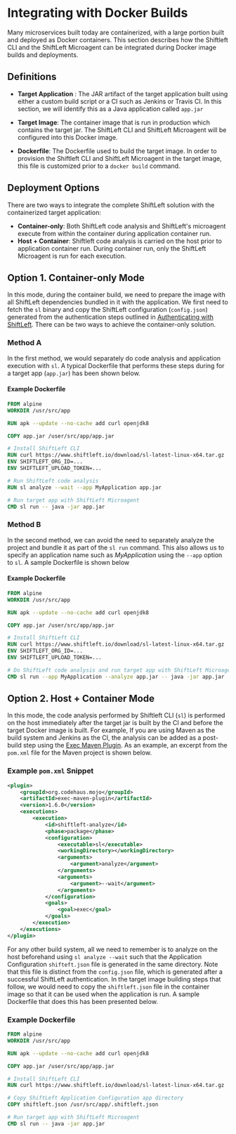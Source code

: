 # Integrating with Docker Builds

Many microservices built today are containerized, with a large portion built and deployed as Docker containers. This section describes how the Shiftleft CLI and the ShiftLeft Microagent can be integrated during Docker image builds and deployments.

## Definitions

- **Target Application** : The JAR artifact of the target application built using either a custom build script or a CI such as Jenkins or Travis CI. In this section, we will identify this as a Java application called `app.jar`
 
- **Target Image**: The container image that is run in production which contains the target jar. The ShiftLeft CLI and ShiftLeft Microagent will be configured into this Docker image. 

- **Dockerfile**: The Dockerfile used to build the target image. In order to provision the Shiftleft CLI and ShiftLeft Microagent in the target image, this file is customized prior to a `docker build` command.

## Deployment Options

There are two ways to integrate the complete ShiftLeft solution with the containerized target application:

* **Container-only**: Both ShiftLeft code analysis and ShiftLeft's microagent execute from within the container during application container run.
* **Host + Container**: Shiftleft code analysis is carried on the host prior to application container run. During container run, only the ShiftLeft Microagent is run for each execution.

## Option 1. Container-only Mode
In this mode, during the container build, we need to prepare the image with all ShiftLeft dependencies bundled in it with the application. We first need to fetch the `sl` binary and copy the ShiftLeft configuration (`config.json`) generated from the authentication steps outlined in [Authenticating with ShiftLeft](doc:auth). There can be two ways to achieve the container-only solution.

### Method A 
In the first method, we would separately do code analysis and application execution with `sl`. A typical Dockerfile that performs these steps during for a target app (`app.jar`) has been shown below.

#### Example Dockerfile 

```Dockerfile
FROM alpine
WORKDIR /usr/src/app

RUN apk --update --no-cache add curl openjdk8

COPY app.jar /user/src/app/app.jar

# Install ShiftLeft CLI
RUN curl https://www.shiftleft.io/download/sl-latest-linux-x64.tar.gz | tar xvz -C /usr/local/bin
ENV SHIFTLEFT_ORG_ID=...
ENV SHIFTLEFT_UPLOAD_TOKEN=...

# Run ShiftLeft code analysis
RUN sl analyze --wait --app MyApplication app.jar

# Run target app with ShiftLeft Microagent
CMD sl run -- java -jar app.jar
```

### Method B

In the second method, we can avoid the need to separately analyze the project and bundle it as part of the `sl run` command. This also allows us to specify an application name such as _MyApplication_ using the `--app` option to `sl`. A sample Dockerfile is shown below

#### Example Dockerfile 

```Dockerfile
FROM alpine
WORKDIR /usr/src/app

RUN apk --update --no-cache add curl openjdk8

COPY app.jar /user/src/app/app.jar

# Install ShiftLeft CLI
RUN curl https://www.shiftleft.io/download/sl-latest-linux-x64.tar.gz | tar xvz -C /usr/local/bin
ENV SHIFTLEFT_ORG_ID=...
ENV SHIFTLEFT_UPLOAD_TOKEN=...

# Do ShiftLeft code analysis and run target app with ShiftLeft Microagent
CMD sl run --app MyApplication --analyze app.jar -- java -jar app.jar
``` 

## Option 2. Host + Container Mode

In this mode, the code analysis performed by Shiftleft CLI (`sl`) is performed on the host immediately after the target jar is built by the CI and before the target Docker image is built. For example, If you are using Maven as the build system and Jenkins as the CI, the analysis can be added as a post-build step using the [Exec Maven Plugin](https://www.mojohaus.org/exec-maven-plugin/). As an example, an excerpt from the `pom.xml` file for the Maven project is shown below. 

### Example `pom.xml` Snippet

```xml
<plugin>
    <groupId>org.codehaus.mojo</groupId>
    <artifactId>exec-maven-plugin</artifactId>
    <version>1.6.0</version>
    <executions>
        <execution>
            <id>shiftleft-analyze</id>
            <phase>package</phase>
            <configuration>
                <executable>sl</executable>
                <workingDirectory></workingDirectory>
                <arguments>
                    <argument>analyze</argument>
                </arguments>
                <arguments>
                    <argument>--wait</argument>
                </arguments>
            </configuration>
            <goals>
                <goal>exec</goal>
            </goals>
        </execution>
    </executions>
</plugin>

```
For any other build system, all we need to remember is to analyze on the host beforehand using `sl analyze --wait` such that the Application Configuration  `shifteft.json` file is generated in the same directory. Note that this file is distinct from the `config.json` file, which is generated after a successful ShiftLeft authentication. In the target image building steps that follow, we would need to copy the `shiftleft.json` file in the container image so that it can be used when the application is run. A sample Dockerfile that does this has been presented below.    

### Example Dockerfile

```Dockerfile
FROM alpine
WORKDIR /usr/src/app

RUN apk --update --no-cache add curl openjdk8

COPY app.jar /user/src/app/app.jar

# Install ShiftLeft CLI
RUN curl https://www.shiftleft.io/download/sl-latest-linux-x64.tar.gz | tar xvz -C /usr/local/bin

# Copy ShiftLeft Application Configuration app directory
COPY shiftleft.json /usr/src/app/.shiftleft.json

# Run target app with ShiftLeft Microagent
CMD sl run -- java -jar app.jar
```
